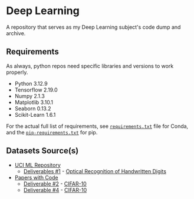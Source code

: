 # Deep Learning

A repository that serves as my Deep Learning subject's code dump and archive.

## Requirements

As always, python repos need specific libraries and versions to work properly.

- Python 3.12.9
- Tensorflow 2.19.0
- Numpy 2.1.3
- Matplotlib 3.10.1
- Seaborn 0.13.2
- Scikit-Learn 1.6.1

For the actual full list of requirements, see [`requirements.txt`](./requirements.txt) file for Conda, and the [`pip-requirements.txt`](./pip-requirements.txt) for pip.

## Datasets Source(s)

- [UCI ML Repository](https://archive.ics.uci.edu/)
	- [Deliverables #1](/Codes/Deliverables/D1/) - [Optical Recognition of Handwritten Digits](https://archive.ics.uci.edu/dataset/80/optical+recognition+of+handwritten+digits)
- [Papers with Code](https://paperswithcode.com/dataset/cifar-10)
	- [Deliverable #2](/Codes/Deliverables/D2/) - [CIFAR-10](https://www.cs.toronto.edu/~kriz/cifar.html)
	- [Deliverable #4](/Codes/Deliverables/D4/) - [CIFAR-10](https://www.cs.toronto.edu/~kriz/cifar.html)
